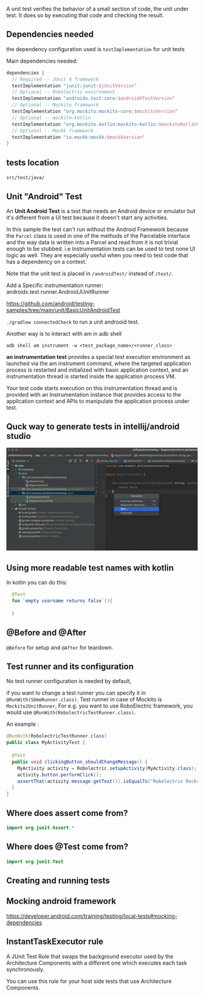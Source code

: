 A unit test verifies the behavior of a small section of code, the unit under test. It does so by executing that code and checking the result.

## Dependencies needed

the dependency configuration used is `testImplementation` for unit tests

Main dependencies needed:
```groovy
dependencies {
  // Required -- JUnit 4 framework
  testImplementation "junit:junit:$jUnitVersion"
  // Optional -- Robolectric environment
  testImplementation "androidx.test:core:$androidXTestVersion"
  // Optional -- Mockito framework
  testImplementation "org.mockito:mockito-core:$mockitoVersion"
  // Optional -- mockito-kotlin
  testImplementation "org.mockito.kotlin:mockito-kotlin:$mockitoKotlinVersion"
  // Optional -- Mockk framework
  testImplementation "io.mockk:mockk:$mockkVersion"
}
```

## tests location

`src/test/java/`

## Unit "Android" Test

An **Unit Android Test** is a test that needs an Android device or emulator but it's different from a UI test because it doesn't start any activities.

In this sample the test can't run without the Android Framework because the `Parcel` class is used in one of the methods of the Parcelable interface and the way data is written into a Parcel and read from it is not trivial enough to be stubbed. i.e Instrumentation tests can be used to test none UI logic as well. They are especially useful when you need to test code that has a dependency on a context.



Note that the unit test is placed in `/androidTest/` instead of `/test/`.

Add a Specific instrumentation runner: androidx.test.runner.AndroidJUnitRunner

https://github.com/android/testing-samples/tree/main/unit/BasicUnitAndroidTest

`./gradlew connectedCheck` to run a unit androoid test.

Another way is to interact with am in adb shell
```
adb shell am instrument -w <test_package_name>/<runner_class>
```

**an instrumentation test** provides a special test execution environment as launched via the am instrument command, where the targeted application process is restarted and initialized with basic application context, and an instrumentation thread is started inside the application process VM. 

Your test code starts execution on this instrumentation thread and is provided with an Instrumentation instance that provides access to the application context and APIs to manipulate the application process under test.

## Quck way to generate tests in intellij/android studio

![gen tests](images/quickgentests.png)

## Using more readable test names with kotlin

In kotlin you can do this:
```kotlin
  @Test
  fun `empty username returns false`(){
      
  }
```

## @Before and @After

`@Before` for setup and `@After` for teardown.

## Test runner and its configuration

No test runner configuration is needed by default, 

if you want to change a test runner you can specify it in `@RunWith(SOmeRunner.class)`.
Test runner in case of Mockito is `MockitoJUnitRunner`,
For e.g. you want to use RoboElectric framework, you would use `@RunWith(RobolectricTestRunner.class)`.

An example :
```java
@RunWith(RobolectricTestRunner.class)
public class MyActivityTest {

  @Test
  public void clickingButton_shouldChangeMessage() {
    MyActivity activity = Robolectric.setupActivity(MyActivity.class);
    activity.button.performClick();
    assertThat(activity.message.getText()).isEqualTo("Robolectric Rocks!");
  }
}
```

## Where does assert come from?

```kotlin
import org.junit.Assert.*
```

## Where does @Test come from?

```kotlin
import org.junit.Test
```

## Creating and running tests

## Mocking android framework

https://developer.android.com/training/testing/local-tests#mocking-dependencies

## InstantTaskExecutor rule

A JUnit Test Rule that swaps the background executor used by the Architecture Components with a different one which executes each task synchronously.

You can use this rule for your host side tests that use Architecture Components.

